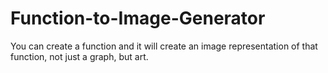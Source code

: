 # Function-to-Image-Generator
You can create a function and it will create an image representation of that function, not just a graph, but art. 
